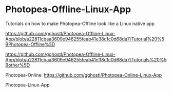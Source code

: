 # Photopea-Offline-Linux-App

Tutorials on how to make Photopea-Offline look like a Linux native app

https://github.com/gghostl/Photopea-Offline-Linux-App/blob/a22811cbaa3609e946255feab41e38c1c0d68da7/Tutorial%20%5BPhotopea-Offline%5D

https://github.com/gghostl/Photopea-Offline-Linux-App/blob/a22811cbaa3609e946255feab41e38c1c0d68da7/Tutorials%20%5Bother%5D

Photopea-Online:
https://github.com/gghostl/Photopea-Online-Linux-App

Photopea-Linux-App
